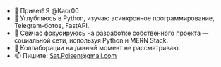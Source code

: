 - 👋 Привет! Я @Kaor00
- 🌱 Углубляюсь в Python, изучаю асинхронное программирование, Telegram-ботов, FastAPI.
- 🌟 Сейчас фокусируюсь на разработке собственного проекта — социальной сети, используя Python и MERN Stack.
- 💞️ Коллаборации на данный момент не рассматриваю.
- 📫 Пишите: Sat.Poisen@gmail.com

<!---
Kaor00/Kaor00 is a ✨ special ✨ repository because its `README.md` (this file) appears on your GitHub profile.
You can click the Preview link to take a look at your changes.
--->
